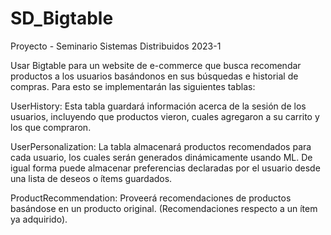 # SD_Bigtable
Proyecto - Seminario Sistemas Distribuidos 2023-1

Usar Bigtable para un website de e-commerce que busca recomendar productos a los usuarios basándonos en sus búsquedas e historial de compras. 
Para esto se implementarán las siguientes tablas:

UserHistory: Esta tabla guardará información acerca de la sesión de los usuarios, incluyendo que productos vieron, cuales agregaron a su carrito y los que compraron.

UserPersonalization: La tabla almacenará productos recomendados para cada usuario, los cuales serán generados dinámicamente usando ML. De igual forma puede almacenar preferencias declaradas por el usuario desde una lista de deseos o ítems guardados.

ProductRecommendation: Proveerá recomendaciones de productos basándose en un producto original. (Recomendaciones respecto a un ítem ya adquirido).
